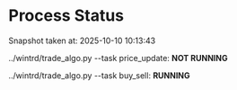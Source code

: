 # Process Status

Snapshot taken at: 2025-10-10 10:13:43

../wintrd/trade_algo.py --task price_update: **NOT RUNNING**

../wintrd/trade_algo.py --task buy_sell: **RUNNING**

